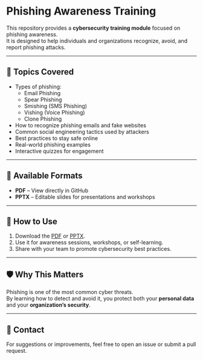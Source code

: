 
# Phishing Awareness Training  

This repository provides a **cybersecurity training module** focused on phishing awareness.  
It is designed to help individuals and organizations recognize, avoid, and report phishing attacks.  

---

## 📌 Topics Covered
- Types of phishing:  
  - Email Phishing  
  - Spear Phishing  
  - Smishing (SMS Phishing)  
  - Vishing (Voice Phishing)  
  - Clone Phishing  
- How to recognize phishing emails and fake websites  
- Common social engineering tactics used by attackers  
- Best practices to stay safe online  
- Real-world phishing examples  
- Interactive quizzes for engagement  

---

## 📂 Available Formats
- **PDF** – View directly in GitHub  
- **PPTX** – Editable slides for presentations and workshops  

---

## 🚀 How to Use
1. Download the [PDF](./phishing_training.pdf) or [PPTX](./phishing_training.pptx).  
2. Use it for awareness sessions, workshops, or self-learning.  
3. Share with your team to promote cybersecurity best practices.  

---

## 🛡️ Why This Matters
Phishing is one of the most common cyber threats.  
By learning how to detect and avoid it, you protect both your **personal data** and your **organization’s security**.  

---

## 📧 Contact
For suggestions or improvements, feel free to open an issue or submit a pull request.  



